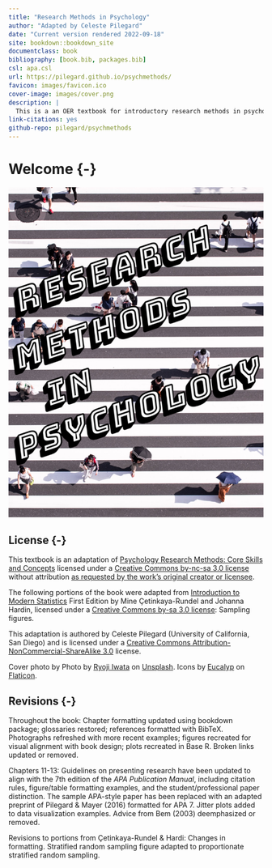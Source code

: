 ```yaml
--- 
title: "Research Methods in Psychology"
author: "Adapted by Celeste Pilegard"
date: "Current version rendered 2022-09-18"
site: bookdown::bookdown_site
documentclass: book
bibliography: [book.bib, packages.bib]
csl: apa.csl
url: https://pilegard.github.io/psychmethods/
favicon: images/favicon.ico
cover-image: images/cover.png
description: |
  This is a an OER textbook for introductory research methods in psychology.
link-citations: yes
github-repo: pilegard/psychmethods
---
```


# Welcome {-}

![](images/cover.png)

## License {-}

This textbook is an adaptation of [Psychology Research Methods: Core Skills and Concepts](https://2012books.lardbucket.org/books/psychology-research-methods-core-skills-and-concepts/) licensed under a [Creative Commons by-nc-sa 3.0 license](https://creativecommons.org/licenses/by-nc-sa/3.0/) without attribution [as requested by the work’s original creator or licensee](https://2012books.lardbucket.org/attribution.html).

The following portions of the book were adapted from [Introduction to Modern Statistics](http://openintro.org/book/ims) First Edition by Mine Çetinkaya-Rundel and Johanna Hardin, licensed under a [Creative Commons by-sa 3.0 license](https://creativecommons.org/licenses/by-sa/3.0/): Sampling figures.

This adaptation is authored by Celeste Pilegard (University of California, San Diego) and is licensed under a [Creative Commons Attribution-NonCommercial-ShareAlike 3.0](https://creativecommons.org/licenses/by-nc-sa/3.0/) license.

Cover photo by Photo by [Ryoji Iwata](https://unsplash.com/@ryoji__iwata?utm_source=unsplash&utm_medium=referral&utm_content=creditCopyText) on [Unsplash](https://unsplash.com/@ryoji__iwata?utm_source=unsplash&utm_medium=referral&utm_content=creditCopyText). Icons by [Eucalyp](https://creativemarket.com/eucalyp) on [Flaticon](https://www.flaticon.com/).

## Revisions  {-}

Throughout the book: Chapter formatting updated using bookdown package; glossaries restored; references formatted with BibTeX. Photographs refreshed with more recent examples; figures recreated for visual alignment with book design; plots recreated in Base R. Broken links updated or removed. 

Chapters 11-13: Guidelines on presenting research have been updated to align with the 7th edition of the *APA Publication Manual*, including citation rules, figure/table formatting examples, and the student/professional paper distinction. The sample APA-style paper has been replaced with an adapted preprint of Pilegard & Mayer (2016) formatted for APA 7. Jitter plots added to data visualization examples. Advice from Bem (2003) deemphasized or removed.

Revisions to portions from Çetinkaya-Rundel & Hardi: Changes in formatting. Stratified random sampling figure adapted to proportionate stratified random sampling.
